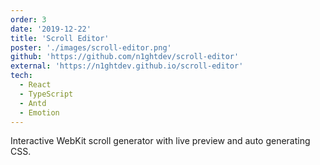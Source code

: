 ```yaml
---
order: 3
date: '2019-12-22'
title: 'Scroll Editor'
poster: './images/scroll-editor.png'
github: 'https://github.com/n1ghtdev/scroll-editor'
external: 'https://n1ghtdev.github.io/scroll-editor'
tech:
  - React
  - TypeScript
  - Antd
  - Emotion
---
```


Interactive WebKit scroll generator with live preview and auto generating CSS.
